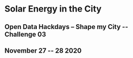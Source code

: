 # Solar Energy in the City

## Open Data Hackdays – Shape my City -- Challenge 03

## November 27 -- 28 2020


